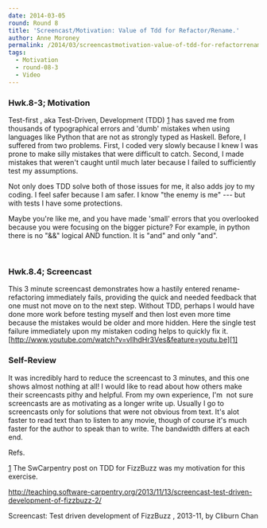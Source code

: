 ```yaml
---
date: 2014-03-05
round: Round 8
title: 'Screencast/Motivation: Value of Tdd for Refactor/Rename.'
author: Anne Moroney
permalink: /2014/03/screencastmotivation-value-of-tdd-for-refactorrename/
tags:
  - Motivation
  - round-08-3
  - Video
---
```

### Hwk.8-3; Motivation

Test-first , aka Test-Driven, Development (TDD) [1] has saved me from thousands of typographical errors and 'dumb' mistakes when using languages like Python that are not as strongly typed as Haskell. Before, I suffered from two problems. First, I coded very slowly because I knew I was prone to make silly mistakes that were difficult to catch. Second, I made mistakes that weren't caught until much later because I failed to sufficiently test my assumptions.

Not only does TDD solve both of those issues for me, it also adds joy to my coding. I feel safer because I am safer. I know "the enemy is me" --- but with tests I have some protections.

Maybe you're like me, and you have made 'small' errors that you overlooked because you were focusing on the bigger picture? For example, in python there is no "&&" logical AND function. It is "and" and only "and".

&nbsp;

### Hwk.8.4; Screencast

This 3 minute screencast demonstrates how a hastily entered rename-refactoring immediately fails, providing the quick and needed feedback that one must not move on to the next step. Without TDD, perhaps I would have done more work before testing myself and then lost even more time because the mistakes would be older and more hidden. Here the single test failure immediately upon my mistaken coding helps to quickly fix it.  
[http://www.youtube.com/watch?v=vIlhdHr3Ves&feature=youtu.be][1]

### Self-Review

It was incredibly hard to reduce the screencast to 3 minutes, and this one shows almost nothing at all! I would like to read about how others make their screencasts pithy and helpful. From my own experience, I'm  not sure screencasts are as motivating as a longer write up. Usually I go to screencasts only for solutions that were not obvious from text. It's alot faster to read text than to listen to any movie, though of course it's much faster for the author to speak than to write. The bandwidth differs at each end.

Refs.

[1] The SwCarpentry post on TDD for FizzBuzz was my motivation for this exercise.

http://teaching.software-carpentry.org/2013/11/13/screencast-test-driven-development-of-fizzbuzz-2/

Screencast: Test driven development of FizzBuzz , 2013-11, by Cliburn Chan

 [1]: http://www.youtube.com/watch?v=vIlhdHr3Ves&feature=youtu.be "http://www.youtube.com/watch?v=vIlhdHr3Ves&feature=youtu.be"
